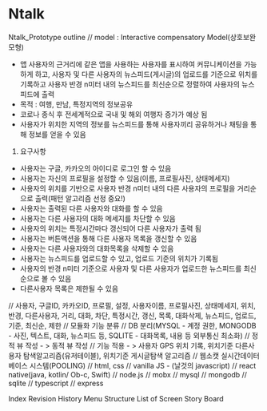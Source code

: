 # Ntalk
Ntalk_Prototype
outline // model : Interactive compensatory Model(상호보완 모형)
- 앱 사용자의 근거리에 같은 앱을 사용하는 사용자를 표시하여 커뮤니케이션을 가능하게 하고, 사용자 및 다른 사용자의 뉴스피드(게시글)의 업로드를 기준으로 위치를 기록하고 사용자 반경 n미터 내의 뉴스피드를 최신순으로 정렬하여 사용자의 뉴스피드에 출력
- 목적 : 여행, 만남, 특정지역의 정보공유
- 코로나 종식 후 전세계적으로 국내 및 해외 여행자 증가가 예상 됨
- 사용자가 위치한 지역의 정보를 뉴스피드를 통해 사용자끼리 공유하거나 채팅을 통해 정보를 얻을 수 있음

1. 요구사항
 - 사용자는 구글, 카카오의 아이디로 로그인 할 수 있음
 - 사용자는 자신의 프로필을 설정할 수 있음(이름, 프로필사진, 상태메세지)
 - 사용자의 위치를 기반으로 사용자 반경 n미터 내의 다른 사용자의 프로필을 거리순으로 출력(패턴 알고리즘 선정 중요!)
 - 사용자는 출력된 다른 사용자와 대화를 할 수 있음
 - 사용자는 다른 사용자의 대화 메세지를 차단할 수 있음
 - 사용자의 위치는 특정시간마다 갱신되어 다른 사용자가 출력 됨
 - 사용자는 버튼액션을 통해 다른 사용자 목록을 갱신할 수 있음
 - 사용자는 다른 사용자와의 대화목록을 삭제할 수 있음
 - 사용자는 뉴스피드를 업로드할 수 있고, 업로드 기준의 위치가 기록됨
 - 사용자의 반경 n미터 기준으로 사용자 및 다른 사용자가 업로드한 뉴스피드를 최신순으로 볼 수 있음
 - 다른사용자 목록은 제한될 수 있음
 
 // 사용자, 구글ID, 카카오ID, 프로필, 설정, 사용자이름, 프로필사진, 상태메세지, 위치, 반경, 다른사용자, 거리, 대화, 차단, 특정시간, 갱신, 목록, 대화삭제, 뉴스피드, 업로드, 기준, 최신순, 제한
 // 모듈화 기능 분류
 // DB 분리(MYSQL - 계정 권한, MONGODB - 사진, 텍스트, 대화, 뉴스피드 등, SQLITE - 대화목록, 내용 등 외부통신 최소화)
 // 정적 뷰 작성 - > 동적 뷰 작성
 // 기능 적용 - > 사용자 GPS 위치 기록, 위치기준 다른사용자 탐색알고리즘(유저테이블), 위치기준 게시글탐색 알고리즘
 // 웹소캣 실시간데이터베이스 시스템(POOLING)
 // html, css
 // vanilla JS - (날것의 javascript)
 // react native(java, kotlin/ Ob-c, Swift)
 // node.js
 // mobx
 // mysql
 // mongodb
 // sqlite
 // typescript
 // express
 
Index
 Revision History
 Menu Structure
 List of Screen
 Story Board
